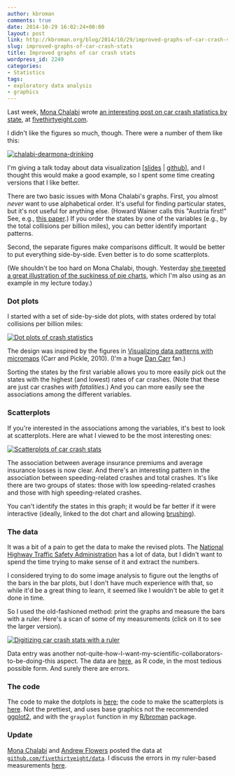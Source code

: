 ```yaml
---
author: kbroman
comments: true
date: 2014-10-29 16:02:24+00:00
layout: post
link: http://kbroman.org/blog/2014/10/29/improved-graphs-of-car-crash-stats/
slug: improved-graphs-of-car-crash-stats
title: Improved graphs of car crash stats
wordpress_id: 2249
categories:
- Statistics
tags:
- exploratory data analysis
- graphics
---
```


Last week, [Mona Chalabi](https://twitter.com/MonaChalabi) wrote [an interesting post on car crash statistics by state](http://fivethirtyeight.com/datalab/which-state-has-the-worst-drivers/), at [fivethirtyeight.com](http://fivethirtyeight.com/).

I didn't like the figures so much, though. There were a number of them like this:

[![chalabi-dearmona-drinking](https://kbroman.files.wordpress.com/2014/10/chalabi-dearmona-drinking.png?w=131)](https://kbroman.files.wordpress.com/2014/10/chalabi-dearmona-drinking.png)

I'm giving a talk today about data visualization [[slides](http://www.biostat.wisc.edu/~kbroman/presentations/graphs_MDPhD2014.pdf) | [github](https://github.com/kbroman/Talk_Graphs/tree/MDPhD2014)], and I thought this would make a good example, so I spent some time creating versions that I like better.
<!-- more -->

There are two basic issues with Mona Chalabi's graphs. First, you almost _never_ want to use alphabetical order. It's useful for finding particular states, but it's not useful for anything else. (Howard Wainer calls this "Austria first!" See, e.g., [this paper](http://www.sagepub.com/gray/Website%20material/Journals/er_wainer.pdf).) If you order the states by one of the variables (e.g., by the total collisions per billion miles), you can better identify important patterns.

Second, the separate figures make comparisons difficult. It would be better to put everything side-by-side. Even better is to do some scatterplots.

(We shouldn't be too hard on Mona Chalabi, though. Yesterday [she tweeted a great illustration of the suckiness of pie charts](https://twitter.com/MonaChalabi/status/527121946073632768), which I'm also using as an example in my lecture today.)



### Dot plots



I started with a set of side-by-side dot plots, with states ordered by total collisions per billion miles:

[![Dot plots of crash statistics](https://kbroman.files.wordpress.com/2014/10/dotplots.png?w=450)](https://kbroman.files.wordpress.com/2014/10/dotplots.png)

The design was inspired by the figures in [Visualizing data patterns with micromaps](http://www.amazon.com/exec/obidos/ASIN/142007573X/7210-20) (Carr and Pickle, 2010). (I'm a huge [Dan Carr](http://mason.gmu.edu/~dcarr/) fan.)

Sorting the states by the first variable allows you to more easily pick out the states with the highest (and lowest) rates of car crashes. (Note that these are just car crashes _with fatalities_.) And you can more easily see the associations among the different variables.



### Scatterplots



If you're interested in the associations among the variables, it's best to look at scatterplots. Here are what I viewed to be the most interesting ones:

[![Scatterplots of car crash stats](https://kbroman.files.wordpress.com/2014/10/scatterplots.png?w=450)](https://kbroman.files.wordpress.com/2014/10/scatterplots.png)

The association between average insurance premiums and average insurance losses is now clear. And there's an interesting pattern in the association between speeding-related crashes and total crashes. It's like there are two groups of states: those with low speeding-related crashes and those with high speeding-related crashes.

You can't identify the states in this graph; it would be far better if it were interactive (ideally, linked to the dot chart and allowing [brushing](http://www.jstor.org/stable/1269768)).



### The data



It was a bit of a pain to get the data to make the revised plots. The [National Highway Traffic Safety Administration](http://www-fars.nhtsa.dot.gov/Main/index.aspx) has a lot of data, but I didn't want to spend the time trying to make sense of it and extract the numbers.

I considered trying to do some image analysis to figure out the lengths of the bars in the bar plots, but I don't have much experience with that, so while it'd be a great thing to learn, it seemed like I wouldn't be able to get it done in time.

So I used the old-fashioned method: print the graphs and measure the bars with a ruler.  Here's a scan of some of my measurements (click on it to see the larger version).

[![Digitizing car crash stats with a ruler](https://kbroman.files.wordpress.com/2014/10/via_ruler.png?w=135)](https://kbroman.files.wordpress.com/2014/10/via_ruler.png)

Data entry was another not-quite-how-I-want-my-scientific-collaborators-to-be-doing-this aspect. The data are [here](https://github.com/kbroman/Talk_Graphs/blob/MDPhD2014/Crashes/data.R), as R code, in the most tedious possible form. And surely there are errors.



### The code



The code to make the dotplots is [here](https://github.com/kbroman/Talk_Graphs/blob/MDPhD2014/Crashes/plot.R); the code to make the scatterplots is [here](https://github.com/kbroman/Talk_Graphs/blob/MDPhD2014/Crashes/scatterplots.R). Not the prettiest, and uses base graphics not the recommended [ggplot2](http://ggplot2.org), and with the `grayplot` function in my [R/broman](https://github.com/kbroman/broman) package.



### Update



[Mona Chalabi](http://fivethirtyeight.com/contributors/mona-chalabi/) and [Andrew Flowers](http://fivethirtyeight.com/contributors/andrew-flowers/) posted the data at [`github.com/fivethirtyeight/data`](https://github.com/fivethirtyeight/data/tree/master/bad-drivers). I discuss the errors in my ruler-based measurements [here](http://kbroman.org/blog/2014/11/03/car-crash-stats-revisited-my-measurement-errors/).
